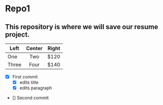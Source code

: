 Repo1
=========
This repository is where we will save our resume project.
----------
| Left | Center | Right |
| ---- | :----: | ----: |
| One  |  Two   | $120  |
| Three|  Four  | $140  |


- [x] First commit
   - [x] edits title
   - [x] edits paragraph
- [] Second commit
